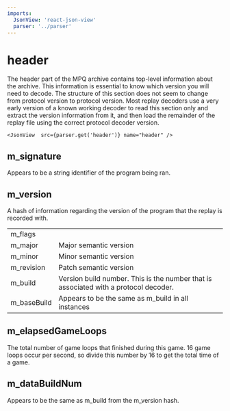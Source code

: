 ```yaml
---
imports:
  JsonView: 'react-json-view'
  parser: '../parser'
---
```


# header

The header part of the MPQ archive contains top-level information about the archive. 
This information is essential to know which version you will need to decode. 
The structure of this section does not seem to change from protocol version to protocol version.
Most replay decoders use a very early version of a known working decoder to read this section 
only and extract the version information from it, and then load the remainder of the replay file using the 
correct protocol decoder version. 

```render
<JsonView  src={parser.get('header')} name="header" />
```

## m_signature
Appears to be a string identifier of the program being ran.

## m_version
A hash of information regarding the version of the program that the replay is recorded with.

| | |
|-|-|
|m_flags| |
|m_major| Major semantic version |
|m_minor| Minor semantic version |
|m_revision| Patch semantic version|
|m_build| Version build number. This is the number that is associated with a protocol decoder.|
|m_baseBuild| Appears to be the same as m_build in all instances|

## m_elapsedGameLoops

The total number of game loops that finished during this game. 16 game loops occur per second, so divide this 
number by 16 to get the total time of a game.

## m_dataBuildNum

Appears to be the same as m_build from the m_version hash.